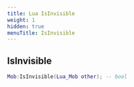 ```yaml
---
title: Lua IsInvisible
weight: 1
hidden: true
menuTitle: IsInvisible
---
```

## IsInvisible
```lua
Mob:IsInvisible(Lua_Mob other); -- bool
```